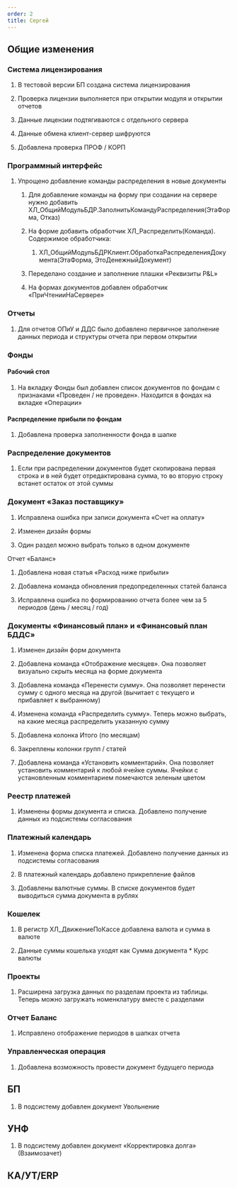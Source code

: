 ```yaml
---
order: 2
title: Сергей
---
```


## Общие изменения

### Система лицензирования

1. В тестовой версии БП создана система лицензирования

2. Проверка лицензии выполняется при открытии модуля и открытии отчетов

3. Данные лицензии подтягиваются с отдельного сервера

4. Данные обмена клиент-сервер шифруются

5. Добавлена проверка ПРОФ / КОРП

### Программный интерфейс

1. Упрощено добавление команды распределения в новые документы

   1. Для добавление команды на форму при создании на сервере нужно добавить ХЛ\_ОбщийМодульБДР.ЗаполнитьКомандуРаспределения(ЭтаФорма, Отказ)

   2. На форме добавить обработчик ХЛ\_Распределить(Команда). Содержимое обработчика:

      1. ХЛ\_ОбщийМодульБДРКлиент.ОбработкаРаспределенияДокумента(ЭтаФорма, ЭтоДенежныйДокумент)

   3. Переделано создание и заполнение плашки «Реквизиты P&L»

   4. На формах документов добавлен обработчик «ПриЧтенииНаСервере»

### Отчеты

1. Для отчетов ОПиУ и ДДС было добавлено первичное заполнение данных периода и структуры отчета при первом открытии

### Фонды

#### Рабочий стол

1. На вкладку Фонды был добавлен список документов по фондам с признаками «Проведен / не проведен». Находится в фондах на вкладке «Операции»

#### Распределение прибыли по фондам

1. Добавлена проверка заполненности фонда в шапке

### Распределение документов

1. Если при распределении документов будет скопирована первая строка и в ней будет отредактирована сумма, то во вторую строку встанет остаток от этой суммы

### Документ «Заказ поставщику»

1. Исправлена ошибка при записи документа «Счет на оплату»

2. Изменен дизайн формы

3. Один раздел можно выбрать только в одном документе

Отчет «Баланс»

1. Добавлена новая статья «Расход ниже прибыли»

2. Добавлена команда обновления предопределенных статей баланса

3. Исправлена ошибка по формированию отчета более чем за 5 периодов (день / месяц / год)

### Документы «Финансовый план» и «Финансовый план БДДС»

1. Изменен дизайн форм документа

2. Добавлена команда «Отображение месяцев». Она позволяет визуально скрыть месяца на форме документа

3. Добавлена команда «Перенести сумму». Она позволяет перенести сумму с одного месяца на другой (вычитает с текущего и прибавляет к выбранному)

4. Изменена команда «Распределить сумму». Теперь можно выбрать, на какие месяца распределить указанную сумму

5. Добавлена колонка Итого (по месяцам)

6. Закреплены колонки групп / статей

7. Добавлена команда «Установить комментарий». Она позволяет установить комментарий к любой ячейке суммы. Ячейки с установленным комментарием помечаются зеленым цветом

### Реестр платежей

1. Изменены формы документа и списка. Добавлено получение данных из подсистемы согласования

### Платежный календарь

1. Изменена форма списка платежей. Добавлено получение данных из подсистемы согласования

2. В платежный календарь добавлено прикрепление файлов

3. Добавлены валютные суммы. В списке документов будет выводиться сумма документа в рублях

### Кошелек

1. В регистр ХЛ\_ДвижениеПоКассе добавлена валюта и сумма в валюте

2. Данные суммы кошелька уходят как Сумма документа \* Курс валюты

### Проекты

1. Расширена загрузка данных по разделам проекта из таблицы. Теперь можно загружать номенклатуру вместе с разделами

### Отчет Баланс

1. Исправлено отображение периодов в шапках отчета

### Управленческая операция

1. Добавлена возможность провести документ будущего периода

## БП

1. В подсистему добавлен документ Увольнение

## УНФ

1. В подсистему добавлен документ «Корректировка долга» (Взаимозачет)

## КА/УТ/ERP